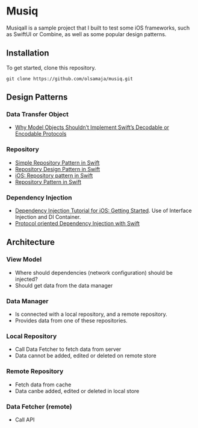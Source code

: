 # Musiq

Musiqall is a sample project that I built to test some iOS frameworks, such as SwiftUI or Combine, as well as some popular design patterns.

## Installation

To get started, clone this repository.

```
git clone https://github.com/olsamaja/musiq.git
```

## Design Patterns

### Data Transfer Object

* [Why Model Objects Shouldn’t Implement Swift’s Decodable or Encodable Protocols](https://medium.com/better-programming/why-model-objects-shouldnt-implement-swift-s-decodable-or-encodable-protocols-1249cb44d4b3)

### Repository

* [Simple Repository Pattern in Swift](https://gist.github.com/omayib/9f515b6d5a72802bc2e07673788a308d)
* [Repository Design Pattern in Swift](https://medium.com/@frederikjacques/repository-design-pattern-in-swift-952061485aa)
* [iOS: Repository pattern in Swift](https://medium.com/tiendeo-tech/ios-repository-pattern-in-swift-85a8c62bf436)
* [Repository Pattern in Swift](https://medium.com/dev-genius/repository-pattern-in-swift-a8eda25b515d)

### Dependency Injection

* [Dependency Injection Tutorial for iOS: Getting Started](https://www.raywenderlich.com/14223279-dependency-injection-tutorial-for-ios-getting-started). Use of Interface Injection and DI Container.
* [Protocol oriented Dependency Injection with Swift](https://medium.com/@nfrugoni19/protocol-oriented-dependency-injection-with-swift-605b3d5b72ce)

## Architecture

### View Model

- Where should dependencies (network configuration) should be injected?
- Should get data from the data manager

### Data Manager

- Is connected with a local repository, and a remote repository. 
- Provides data from one of these repositories.

### Local Repository

- Call Data Fetcher to fetch data from server
- Data cannot be added, edited or deleted on remote store 

### Remote Repository

- Fetch data from cache
- Data canbe added, edited or deleted in local store 

### Data Fetcher (remote)

- Call API
